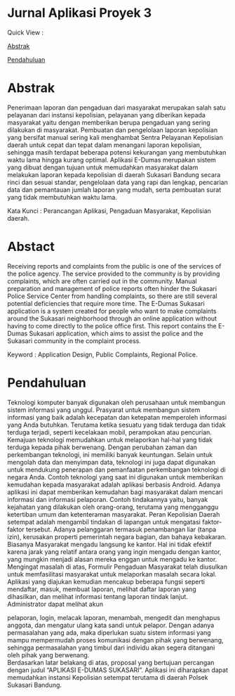 # Jurnal Aplikasi Proyek 3

Quick View :

[Abstrak](#abstrak)

[Pendahuluan](#pendahuluan)


# Abstrak
Penerimaan laporan dan pengaduan dari masyarakat merupakan salah satu pelayanan dari instansi kepolisian, pelayanan yang diberikan kepada masyarakat yaitu dengan memberikan berupa pengaduan yang sering dilakukan di masyarakat. Pembuatan dan pengelolaan laporan kepolisian yang bersifat manual sering kali menghambat Sentra Pelayanan Kepolisian daerah untuk cepat dan tepat dalam menangani laporan kepolisian, sehingga masih terdapat beberapa potensi kekurangan yang membutuhkan waktu lama hingga kurang optimal. Aplikasi E-Dumas merupakan sistem yang dibuat dengan tujuan untuk memudahkan masyarakat dalam melakukan laporan kepada kepolisian di daerah Sukasari Bandung secara rinci dan sesuai standar, pengelolaan data yang rapi dan lengkap, pencarian data dan pemantauan jumlah laporan yang mudah, serta pembuatan surat yang tidak membutuhkan waktu lama.

Kata Kunci : Perancangan Aplikasi, Pengaduan Masyarakat, Kepolisian daerah.

# Abstact

Receiving reports and complaints from the public is one of the services of the police agency. The service provided to the community is by providing complaints, which are often carried out in the community. Manual preparation and management of police reports often hinder the Sukasari Police Service Center from handling complaints, so there are still several potential deficiencies that require more time. The E-Dumas Sukasari application is a system created for people who want to make complaints around the Sukasari neighborhood through an online application without having to come directly to the police office first. This report contains the E-Dumas Sukasari application, which aims to assist the police and the Sukasari community in the complaint process.

Keyword : Application Design, Public Complaints, Regional Police.

# Pendahuluan

Teknologi komputer banyak digunakan oleh perusahaan untuk membangun sistem informasi yang unggul. Prasyarat untuk membangun sistem informasi yang baik adalah kecepatan dan ketepatan memperoleh informasi yang Anda butuhkan. Terutama ketika sesuatu yang tidak terduga dan tidak terduga terjadi, seperti kecelakaan mobil, perampokan atau pencurian. Kemajuan teknologi memudahkan untuk melaporkan hal-hal yang tidak terduga kepada pihak berwenang. 
Dengan perubahan zaman dan perkembangan teknologi, ini memiliki banyak keuntungan. Selain untuk mengolah data dan menyimpan data, teknologi ini juga dapat digunakan untuk mendukung penerapan dan pemanfaatan perkembangan teknologi di negara Anda. Contoh teknologi yang saat ini digunakan untuk memberikan kemudahan kepada masyarakat adalah aplikasi berbasis Android. Adanya aplikasi ini dapat memberikan kemudahan bagi masyarakat dalam mencari informasi dan informasi pelaporan. Contoh tindakannya yaitu, banyak kejahatan yang dilakukan oleh orang-orang, terutama yang mengganggu ketertiban umum dan ketenteraman masyarakat. Peran Kepolisian Daerah setempat adalah mengambil tindakan di lapangan untuk mengatasi faktor-faktor tersebut. Adanya pelanggaran termasuk penambangan liar (tanpa izin), kerusakan properti pemerintah negara bagian, dan bahaya kebakaran. Biasanya Masyarakat mengadu langsung ke kantor. Hal ini tidak efektif karena jarak yang relatif antara orang yang ingin mengadu dengan kantor, yang mungkin menjadi alasan mereka enggan untuk mengadu ke kantor. Mengingat masalah di atas, Formulir Pengaduan Masyarakat telah diusulkan untuk memfasilitasi masyarakat untuk melaporkan masalah secara lokal. Aplikasi yang diajukan kemudian mencakup beberapa fungsi seperti mendaftar, masuk, membuat laporan, melihat daftar laporan yang dihasilkan, dan melihat informasi tentang laporan tindak lanjut. Administrator dapat melihat akun 
 
pelaporan, login, melacak laporan, menambah, mengedit dan menghapus anggota, dan mengatur ulang kata sandi untuk pelapor. 
Dengan adanya permasalahan yang ada, maka diperlukan suatu sistem informasi yang mampu mempermudah proses komunikasi dengan pihak yang berwenang, sehingga permasalahan yang timbul dari individu akan segera ditangani oleh pihak yang berwenang.  
Berdasarkan latar belakang di atas, proposal yang bertujuan percangan dengan judul “APLIKASI E-DUMAS SUKASARI”. Aplikasi ini diharapkan dapat memudahkan instansi Kepolisian setempat terutama di daerah Polsek Sukasari Bandung. 


